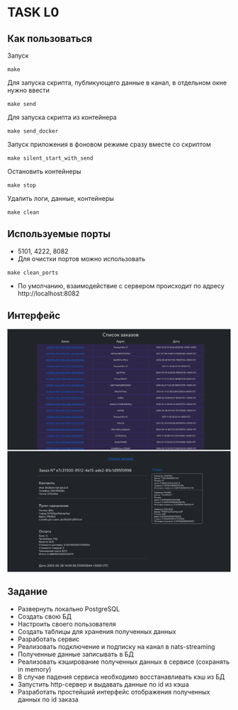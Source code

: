 # TASK L0

## Как пользоваться
Запуск
```shell
make
```

Для запуска скрипта, публикующего данные в канал,
в отдельном окне нужно ввести
```shell
make send
```

Для запуска скрипта из контейнера
```shell
make send_docker
```

Запуск приложения в фоновом режиме сразу вместе со скриптом
```shell
make silent_start_with_send
```

Остановить контейнеры
```shell
make stop
```

Удалить логи, данные, контейнеры
```shell
make clean
```

## Используемые порты
- 5101, 4222, 8082
- Для очистки портов можно использовать
```shell
make clean_ports
```
- По умолчанию, взаимодействие с сервером происходит по адресу http://localhost:8082

## Интерфейс
![img](misc/1.png)
![img](misc/2.png)

## Задание
- Развернуть локально PostgreSQL
- Создать свою БД
- Настроить своего пользователя
- Создать таблицы для хранения полученных данных
- Разработать сервис
- Реализовать подключение и подписку на канал в nats-streaming
- Полученные данные записывать в БД
- Реализовать кэширование полученных данных в сервисе (сохранять in memory)
- В случае падения сервиса необходимо восстанавливать кэш из БД
- Запустить http-сервер и выдавать данные по id из кэша
- Разработать простейший интерфейс отображения полученных данных по id заказа
